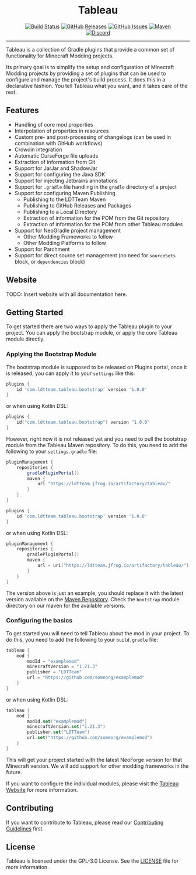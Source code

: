 <!--suppress HtmlDeprecatedAttribute -->
<h1 align="center" style="text-align: center;">Tableau</h1>

<div align="center">

[![Build Status](https://img.shields.io/github/actions/workflow/status/ldtteam/Tableau/publish.yaml?branch=main&logo=github)][Build Workflow]
[![GitHub Releases](https://img.shields.io/github/v/tag/ldtteam/Tableau?sort=semver&display_name=tag&logo=github)][GitHub Releases]
[![GitHub Issues](https://img.shields.io/github/issues-raw/ldtteam/Tableau/bug?label=open%20bugs)][GitHub Issues]
[![Maven](https://img.shields.io/maven-metadata/v?metadataUrl=https%3A%2F%2Fldtteam.jfrog.io%2Fartifactory%2Ftableau-publishing%2Fcom%2Fldtteam%2Ftableau%2FTableau%2Fmaven-metadata.xml)][Maven]
</br>
[![Discord](https://img.shields.io/discord/449079260070674443?logo=discord&label=Discord&color=%235865F2)][Discord]

</div>

___

Tableau is a collection of Gradle plugins that provide a common set of functionality for Minecraft Modding projects.

Its primary goal is to simplify the setup and configuration of Minecraft Modding projects by providing a set of plugins that can be used to configure and manage the project's build process.
It does this in a declarative fashion. You tell Tableau what you want, and it takes care of the rest.

## Features
- Handling of core mod properties
- Interpolation of properties in resources
- Custom pre- and post-processing of changelogs (can be used in combination with GitHub workflows)
- Crowdin integration
- Automatic CurseForge file uploads
- Extraction of information from Git
- Support for JarJar and ShadowJar
- Support for configuring the Java SDK
- Support for injecting Jetbrains annotations
- Support for `.gradle` file handling in the `gradle` directory of a project
- Support for configuring Maven Publishing
  - Publishing to the LDTTeam Maven
  - Publishing to GitHub Releases and Packages
  - Publishing to a Local Directory
  - Extraction of information for the POM from the Git repository
  - Extraction of information for the POM from other Tableau modules
- Support for NeoGradle project management
  - Other Modding Frameworks to follow
  - Other Modding Platforms to follow
- Support for Parchment
- Support for direct source set management (no need for `sourceSets` block, or `dependencies` block)

## Website
TODO: Insert website with all documentation here.

## Getting Started
To get started there are two ways to apply the Tableau plugin to your project.
You can apply the bootstrap module, or apply the core Tableau module directly.

### Applying the Bootstrap Module
The bootstrap module is supposed to be released on Plugins portal, once it is released, you can apply it to your `settings` like this:
```groovy settings.gradle
plugins {
    id 'com.ldtteam.tableau.bootstrap' version '1.0.0'
}
```
or when using Kotlin DSL:
```kotlin settings.gradle.kts
plugins {
    id("com.ldtteam.tableau.bootstrap") version "1.0.0"
}
```

However, right now it is not released yet and you need to pull the bootstrap module from the Tableau Maven repository.
To do this, you need to add the following to your `settings.gradle` file:
```groovy settings.gradle
pluginManagement {
    repositories {
        gradlePluginPortal()
        maven {
            url "https://ldtteam.jfrog.io/artifactory/tableau/"
        }
    }
}

plugins {
    id 'com.ldtteam.tableau.bootstrap' version '1.0.0'
}
```
or when using Kotlin DSL:
```kotlin settings.gradle.kts
pluginManagement {
    repositories {
        gradlePluginPortal()
        maven {
            url = uri("https://ldtteam.jfrog.io/artifactory/tableau/")
        }
    }
}
```

The version above is just an example, you should replace it with the latest version available on the [Maven Repository][Maven].
Check the `bootstrap` module directory on our maven for the available versions.

### Configuring the basics
To get started you will need to tell Tableau about the mod in your project.
To do this, you need to add the following to your `build.gradle` file:
```groovy build.gradle
tableau {
    mod {
        modId = "examplemod"
        minecraftVersion = "1.21.3"
        publisher = "LDTTeam"
        url = "https://github.com/someorg/examplemod"
    }
}
```
or when using Kotlin DSL:
```kotlin build.gradle.kts
tableau {
    mod {
        modId.set("examplemod")
        minecraftVersion.set("1.21.3")
        publisher.set("LDTTeam")
        url.set("https://github.com/someorg/examplemod")
    }
}
```

This will get your project started with the latest NeoForge version for that Minecraft version.
We will add support for other modding frameworks in the future.

If you want to configure the individual modules, please visit the [Tableau Website](#website) for more information.

## Contributing
If you want to contribute to Tableau, please read our [Contributing Guidelines](CONTRIBUTING.md) first.

## License
Tableau is licensed under the GPL-3.0 License. See the [LICENSE](LICENSE) file for more information.

[Build Workflow]: https://github.com/ldtteam/Tableau/actions/workflows/publish.yaml
[GitHub Releases]: https://github.com/ldtteam/Tableau/tags
[GitHub Issues]: https://github.com/ldtteam/Tableau/issues?q=is%3Aopen+is%3Aissue+label%3Abug
[Maven]: https://ldtteam.jfrog.io/ui/native/tableau-publishing/com/ldtteam/tableau/
[Discord]: https://discord.gg/Pd5vYh5K

